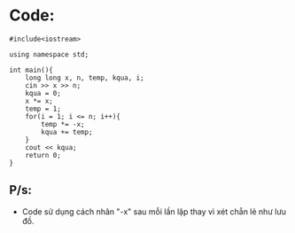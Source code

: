 # Code:
```
#include<iostream>

using namespace std;

int main(){
    long long x, n, temp, kqua, i;
    cin >> x >> n;
    kqua = 0;
    x *= x;
    temp = 1;
    for(i = 1; i <= n; i++){
        temp *= -x;
        kqua += temp;
    } 
    cout << kqua;
    return 0;
}
```

## P/s:
- Code sử dụng cách nhân "-x" sau mỗi lần lặp thay vì xét chẵn lẻ như lưu đồ.
